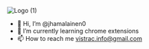 ![Logo (1)](https://github.com/jhamalainen0/jhamalainen0/assets/153898686/3a92c119-f36b-41c3-a6a9-32de1b929e1f)


- 👋 Hi, I’m @jhamalainen0
- 🌱 I’m currently learning chrome extensions
- 📫 How to reach me vistrac.info@gmail.com
